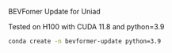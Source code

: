 BEVFomer Update for Uniad

Tested on H100 with CUDA 11.8 and python=3.9

```bash
conda create -n bevformer-update python=3.9



```